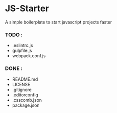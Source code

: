 # JS-Starter
A simple boilerplate to start javascript projects faster

### TODO :
- .eslintrc.js
- gulpfile.js
- webpack.conf.js


### DONE :
- README.md
- LICENSE
- .gitignore
- .editorconfig
- .csscomb.json
- package.json
